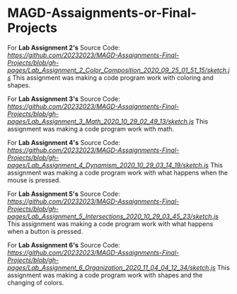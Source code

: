# MAGD-Assaignments-or-Final-Projects

For **Lab Assignment 2's** Source Code: _https://github.com/20232023/MAGD-Assaignments-Final-Projects/blob/gh-pages/Lab_Assignment_2_Color_Composition_2020_09_25_01_51_15/sketch.js_   This assignment was making a code program work with coloring and shapes.

For **Lab Assignment 3's** Source Code: _https://github.com/20232023/MAGD-Assaignments-Final-Projects/blob/gh-pages/Lab_Assignment_3_Math_2020_10_29_02_49_13/sketch.js_    This assignment was making a code program work with math.

For **Lab Assignment 4's** Source Code: _https://github.com/20232023/MAGD-Assaignments-Final-Projects/blob/gh-pages/Lab_Assignment_4_Dynamism_2020_10_29_03_14_19/sketch.js_    This assignment was making a code program work with what happens when the mouse is pressed.

For **Lab Assignment 5's** Source Code: _https://github.com/20232023/MAGD-Assaignments-Final-Projects/blob/gh-pages/Lab_Assignment_5_Intersections_2020_10_29_03_45_23/sketch.js_   This assignment was making a code program work with what happens when a button is pressed.

For **Lab Assignment 6's** Source Code: _https://github.com/20232023/MAGD-Assaignments-Final-Projects/blob/gh-pages/Lab_Assignment_6_Organization_2020_11_04_04_12_34/sketch.js_    This assignment was making a code program work with shapes and the changing of colors.
